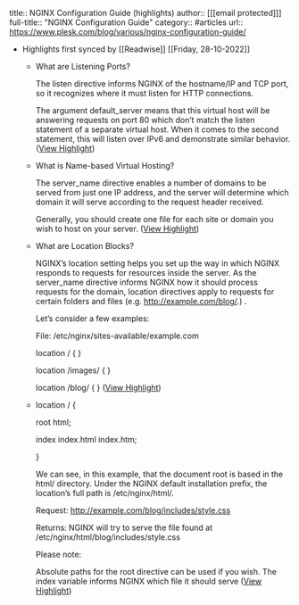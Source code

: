 title:: NGINX Configuration Guide (highlights)
author:: [[[email protected]]]
full-title:: "NGINX Configuration Guide"
category:: #articles
url:: https://www.plesk.com/blog/various/nginx-configuration-guide/

- Highlights first synced by [[Readwise]] [[Friday, 28-10-2022]]
	- What are Listening Ports?
	  
	  The listen directive informs NGINX of the hostname/IP and TCP port, so it recognizes where it must listen for HTTP connections.
	  
	  The argument default_server means that this virtual host will be answering requests on port 80 which don’t match the listen statement of a separate virtual host. When it comes to the second statement, this will listen over IPv6 and demonstrate similar behavior. ([View Highlight](https://instapaper.com/read/1475675408/18542195))
	- What is Name-based Virtual Hosting?
	  
	  The server_name directive enables a number of domains to be served from just one IP address, and the server will determine which domain it will serve according to the request header received.
	  
	  Generally, you should create one file for each site or domain you wish to host on your server. ([View Highlight](https://instapaper.com/read/1475675408/18542220))
	- What are Location Blocks?
	  
	  NGINX’s location setting helps you set up the way in which NGINX responds to requests for resources inside the server. As the server_name directive informs NGINX how it should process requests for the domain, location directives apply to requests for certain folders and files (e.g. http://example.com/blog/.) .
	  
	  Let’s consider a few examples:
	  
	  File: /etc/nginx/sites-available/example.com
	  
	  location / { }
	  
	  location /images/ { }
	  
	  location /blog/ { } ([View Highlight](https://instapaper.com/read/1475675408/18542242))
	- location / {
	  
	  root html;
	  
	  index index.html index.htm;
	  
	  }
	  
	  We can see, in this example, that the document root is based in the html/ directory. Under the NGINX default installation prefix, the location’s full path is /etc/nginx/html/.
	  
	  Request: http://example.com/blog/includes/style.css
	  
	  Returns: NGINX will try to serve the file found at /etc/nginx/html/blog/includes/style.css
	  
	  Please note:
	  
	  Absolute paths for the root directive can be used if you wish. The index variable informs NGINX which file it should serve ([View Highlight](https://instapaper.com/read/1475675408/18542310))